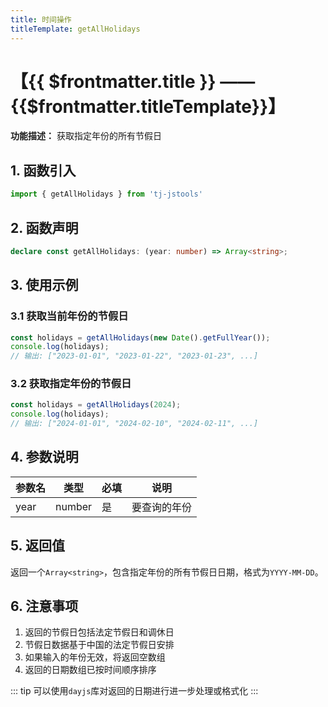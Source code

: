 ```yaml
---
title: 时间操作
titleTemplate: getAllHolidays
---
```


# 【{{ $frontmatter.title }} —— {{$frontmatter.titleTemplate}}】

**功能描述：** 获取指定年份的所有节假日

## 1. 函数引入

```js
import { getAllHolidays } from 'tj-jstools'
```

## 2. 函数声明

```ts
declare const getAllHolidays: (year: number) => Array<string>;
```

## 3. 使用示例

### 3.1 获取当前年份的节假日

```ts
const holidays = getAllHolidays(new Date().getFullYear());
console.log(holidays);
// 输出: ["2023-01-01", "2023-01-22", "2023-01-23", ...]
```

### 3.2 获取指定年份的节假日

```ts
const holidays = getAllHolidays(2024);
console.log(holidays);
// 输出: ["2024-01-01", "2024-02-10", "2024-02-11", ...]
```

## 4. 参数说明

| 参数名 | 类型 | 必填 | 说明 |
|--------|------|------|------|
| year | number | 是 | 要查询的年份 |

## 5. 返回值

返回一个`Array<string>`，包含指定年份的所有节假日日期，格式为`YYYY-MM-DD`。

## 6. 注意事项

1. 返回的节假日包括法定节假日和调休日
2. 节假日数据基于中国的法定节假日安排
3. 如果输入的年份无效，将返回空数组
4. 返回的日期数组已按时间顺序排序

::: tip
可以使用`dayjs`库对返回的日期进行进一步处理或格式化
:::
